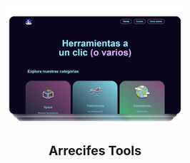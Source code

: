 <p align="center">
  <a href="https://arrecifes-tools.vercel.app/">
    <img src="https://raw.githubusercontent.com/dsilgadosalcedo/arrecife/main/public/img/arrecife_shot.png" alt="Arrecife shot" width="400">
  </a>
  <h1 align="center">Arrecifes Tools</h1>
</p>
